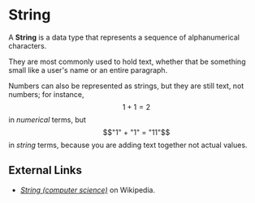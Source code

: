 # String

A **String** is a data type that represents a sequence of alphanumerical characters.

They are most commonly used to hold text, whether that be something small like a user's name or an entire paragraph.

Numbers can also be represented as strings, but they are still text, not numbers; for instance, $$1 + 1 = 2$$ in _numerical_ terms, but $$"1" + "1" = "11"$$ in _string_ terms, because you are adding text together not actual values.

## External Links

* [_String (computer science)_](https://en.wikipedia.org/wiki/String_(computer_science)) on Wikipedia.